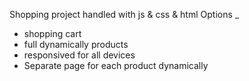 Shopping project handled with js & css & html 
Options _
- shopping cart 
- full dynamically products
- responsived for all devices
- Separate page for each product dynamically
